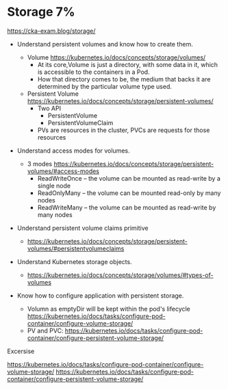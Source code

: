 # Storage 7%
https://cka-exam.blog/storage/

 * Understand persistent volumes and know how to create them.
   * Volume https://kubernetes.io/docs/concepts/storage/volumes/
     * At its core,Volume is just a directory, with some data in it, which is accessible to the containers in a Pod.
     * How that directory comes to be, the medium that backs it are determined by the particular volume type used.
   * Persistent Volume https://kubernetes.io/docs/concepts/storage/persistent-volumes/
     * Two API
       * PersistentVolume
       * PersistentVolumeClaim
     * PVs are resources in the cluster, PVCs are requests for those resources  
   
 * Understand access modes for volumes.
   * 3 modes https://kubernetes.io/docs/concepts/storage/persistent-volumes/#access-modes
     * ReadWriteOnce – the volume can be mounted as read-write by a single node
     * ReadOnlyMany – the volume can be mounted read-only by many nodes
     * ReadWriteMany – the volume can be mounted as read-write by many nodes

 * Understand persistent volume claims primitive
   * https://kubernetes.io/docs/concepts/storage/persistent-volumes/#persistentvolumeclaims

 * Understand Kubernetes storage objects.
   * https://kubernetes.io/docs/concepts/storage/volumes/#types-of-volumes

 * Know how to configure application with persistent storage.
   * Volumn as emptyDir will be kept within the pod's lifecycle https://kubernetes.io/docs/tasks/configure-pod-container/configure-volume-storage/
   * PV and PVC: https://kubernetes.io/docs/tasks/configure-pod-container/configure-persistent-volume-storage/  

Excersise

https://kubernetes.io/docs/tasks/configure-pod-container/configure-volume-storage/
https://kubernetes.io/docs/tasks/configure-pod-container/configure-persistent-volume-storage/